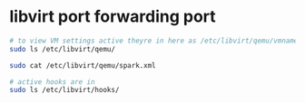 # libvirt port forwarding port

```bash
# to view VM settings active theyre in here as /etc/libvirt/qemu/vmname.xml
sudo ls /etc/libvirt/qemu/

sudo cat /etc/libvirt/qemu/spark.xml

# active hooks are in
sudo ls /etc/libvirt/hooks/

```

